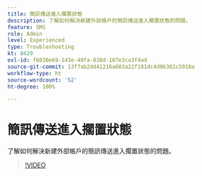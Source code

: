 ```yaml
---
title: 簡訊傳送進入擱置狀態
description: 了解如何解決新建外部帳戶的簡訊傳送進入擱置狀態的問題。
feature: SMS
role: Admin
level: Experienced
type: Troubleshooting
kt: 8429
exl-id: f6030e69-143e-40fa-838d-107e3ca3f4ad
source-git-commit: 13f7ab2dd41216a603a22f181dc4d06302c5918a
workflow-type: ht
source-wordcount: '52'
ht-degree: 100%

---
```


# 簡訊傳送進入擱置狀態

了解如何解決新建外部帳戶的簡訊傳送進入擱置狀態的問題。

>[!VIDEO](https://video.tv.adobe.com/v/335986?quality=12&learn=on)
